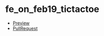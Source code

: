# fe_on_feb19_tictactoe
 - [Preview](https://ak1385.github.io/fe_on_feb19_tictactoe/)
  - [PullRequest](https://github.com/AK1385/fe_on_feb19_tictactoe/pull/1)